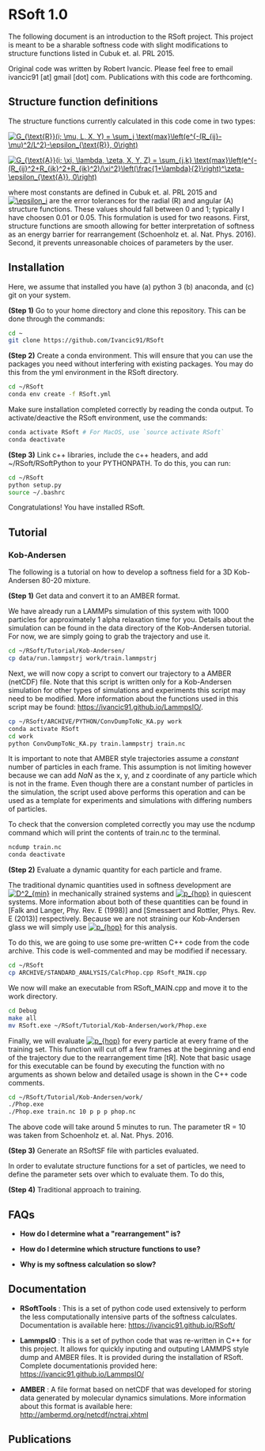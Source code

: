 # RSoft 1.0

The following document is an introduction to the RSoft project. This 
project is meant to be a sharable softness code with slight 
modifications to structure functions listed in Cubuk et. al. PRL 2015.

Original code was written by Robert Ivancic. Please feel free to email
ivancic91 [at] gmail [dot] com. Publications with this code are
forthcoming.

## Structure function definitions

The structure functions currently calculated in this code come in two 
types:

<a href="https://www.codecogs.com/eqnedit.php?latex=G_{\text{R}}(i;&space;\mu,&space;L,&space;X,&space;Y)&space;=&space;\sum_j&space;\text{max}\left(e^{-(R_{ij}-\mu)^2/L^2}-\epsilon_{\text{R}},&space;0\right)" target="_blank"><img src="https://latex.codecogs.com/gif.latex?G_{\text{R}}(i;&space;\mu,&space;L,&space;X,&space;Y)&space;=&space;\sum_j&space;\text{max}\left(e^{-(R_{ij}-\mu)^2/L^2}-\epsilon_{\text{R}},&space;0\right)" title="G_{\text{R}}(i; \mu, L, X, Y) = \sum_j \text{max}\left(e^{-(R_{ij}-\mu)^2/L^2}-\epsilon_{\text{R}}, 0\right)" /></a>

<a href="https://www.codecogs.com/eqnedit.php?latex=G_{\text{A}}(i;&space;\xi,&space;\lambda,&space;\zeta,&space;X,&space;Y,&space;Z)&space;=&space;\sum_{j,k}&space;\text{max}\left(e^{-(R_{ij}^2&plus;R_{jk}^2&plus;R_{ik}^2)/\xi^2}\left(\frac{1&plus;\lambda}{2}\right)^\zeta-\epsilon_{\text{A}},&space;0\right)" target="_blank"><img src="https://latex.codecogs.com/gif.latex?G_{\text{A}}(i;&space;\xi,&space;\lambda,&space;\zeta,&space;X,&space;Y,&space;Z)&space;=&space;\sum_{j,k}&space;\text{max}\left(e^{-(R_{ij}^2&plus;R_{jk}^2&plus;R_{ik}^2)/\xi^2}\left(\frac{1&plus;\lambda}{2}\right)^\zeta-\epsilon_{\text{A}},&space;0\right)" title="G_{\text{A}}(i; \xi, \lambda, \zeta, X, Y, Z) = \sum_{j,k} \text{max}\left(e^{-(R_{ij}^2+R_{jk}^2+R_{ik}^2)/\xi^2}\left(\frac{1+\lambda}{2}\right)^\zeta-\epsilon_{\text{A}}, 0\right)" /></a>

where most constants are defined in Cubuk et. al. PRL 2015 and <a href="https://www.codecogs.com/eqnedit.php?latex=\epsilon_i" target="_blank"><img src="https://latex.codecogs.com/gif.latex?\epsilon_i" title="\epsilon_i" /></a> are the error tolerances for the radial (R) and angular (A) structure functions. These values should fall between 0 and 1; typically I have choosen 0.01 or 0.05. This formulation is used for two reasons. First, structure functions are smooth allowing for better interpretation of softness as an energy barrier for rearrangement (Schoenholz et. al. Nat. Phys. 2016). Second, it prevents unreasonable choices of parameters by the user.

## Installation

Here, we assume that installed you have (a) python 3 (b) anaconda, and
(c) git on your system.

**(Step 1)** Go to your home directory and clone this repository. This
can be done through the commands:

```bash
cd ~
git clone https://github.com/Ivancic91/RSoft
``` 

**(Step 2)** Create a conda environment. This will ensure that you can use
the packages you need without interfering with existing packages. You
may do this from the yml environment in the RSoft directory.

```bash
cd ~/RSoft
conda env create -f RSoft.yml
```

Make sure installation completed correctly by reading the conda output. 
To activate/deactive the RSoft environment, use the commands:

```bash
conda activate RSoft # For MacOS, use `source activate RSoft`
conda deactivate
```

**(Step 3)** Link c++ libraries, include the c++ headers, and add 
~/RSoft/RSoftPython to your PYTHONPATH. To do this, you can run:

```bash
cd ~/RSoft
python setup.py
source ~/.bashrc
```

Congratulations! You have installed RSoft.

## Tutorial

### Kob-Andersen

The following is a tutorial on how to develop a softness field for a
3D Kob-Andersen 80-20 mixture. 

**(Step 1)** Get data and convert it to an AMBER format. 

We have already run a LAMMPs simulation of this system with 1000 
particles for approximately 1 alpha relaxation time for you. Details
about the simulation can be found in the data directory of the
Kob-Andersen tutorial. For now, we are simply going to grab the 
trajectory and use it.

```bash
cd ~/RSoft/Tutorial/Kob-Andersen/
cp data/run.lammpstrj work/train.lammpstrj
```

Next, we will now copy a script to convert our trajectory to a AMBER 
(netCDF) file. Note that this script is written only for a Kob-Andersen
simulation for other types of simulations and experiments this script
may need to be modified. More information about the functions used in
this script may be found: https://ivancic91.github.io/LammpsIO/.

```bash
cp ~/RSoft/ARCHIVE/PYTHON/ConvDumpToNc_KA.py work
conda activate RSoft
cd work
python ConvDumpToNc_KA.py train.lammpstrj train.nc
``` 

It is important to note that AMBER style trajectories assume a 
*constant* number of particles in each frame. This assumption is not
limiting however because we can add *NaN* as the x, y, and z coordinate
of any particle which is not in the frame. Even though there are a 
constant number of particles in the simulation, the script used above
performs this operation and can be used as a template for experiments
and simulations with differing numbers of particles.

To check that the conversion completed correctly you may use the 
ncdump command which will print the contents of train.nc to the 
terminal.

```bash
ncdump train.nc
conda deactivate
```

**(Step 2)** Evaluate a dynamic quantity for each particle and frame.

The traditional dynamic quantities used in softness development are 
<a href="https://www.codecogs.com/eqnedit.php?latex=D^2_{min}" target="_blank"><img src="https://latex.codecogs.com/gif.latex?D^2_{min}" title="D^2_{min}" /></a>
in mechanically strained systems and <a href="https://www.codecogs.com/eqnedit.php?latex=p_{hop}" target="_blank"><img src="https://latex.codecogs.com/gif.latex?p_{hop}" title="p_{hop}" /></a>
in quiescent systems. More information about both of these quantities
can be found in [Falk and Langer, Phy. Rev. E (1998)] and 
[Smessaert and Rottler, Phys. Rev. E (2013)] respectively. Because we
are not straining our Kob-Andersen glass we will simply use 
<a href="https://www.codecogs.com/eqnedit.php?latex=p_{hop}" target="_blank"><img src="https://latex.codecogs.com/gif.latex?p_{hop}" title="p_{hop}" /></a>
for this analysis.

To do this, we are going to use some pre-written C++ code from the code
archive. This code is well-commented and may be modified if necessary.

```bash
cd ~/RSoft
cp ARCHIVE/STANDARD_ANALYSIS/CalcPhop.cpp RSoft_MAIN.cpp
```

We now will make an executable from RSoft_MAIN.cpp and move it to the 
work directory.

```bash
cd Debug
make all
mv RSoft.exe ~/RSoft/Tutorial/Kob-Andersen/work/Phop.exe
``` 

Finally, we will evaluate <a href="https://www.codecogs.com/eqnedit.php?latex=p_{hop}" target="_blank"><img src="https://latex.codecogs.com/gif.latex?p_{hop}" title="p_{hop}" /></a>
for every particle at every frame of the training set. This function 
will cut off a few frames at the beginning and end of the trajectory
due to the rearrangement time [tR]. Note that basic usage for this 
executable can be found by executing the function with no arguments 
as shown below and detailed usage is shown in the C++ code comments. 

```bash
cd ~/RSoft/Tutorial/Kob-Andersen/work/
./Phop.exe
./Phop.exe train.nc 10 p p p phop.nc
```

The above code will take around 5 minutes to run. The parameter tR = 10
was taken from Schoenholz et. al. Nat. Phys. 2016.

**(Step 3)** Generate an RSoftSF file with particles evaluated.

In order to evalutate structure functions for a set of particles, we 
need to define the parameter sets over which to evaluate them. To do
this, 

**(Step 4)** Traditional approach to training.


## FAQs

- **How do I determine what a "rearrangement" is?**

- **How do I determine which structure functions to use?**

- **Why is my softness calculation so slow?**

## Documentation

- **RSoftTools** : This is a set of python code used extensively to perform the less computationally intensive parts of the softness calculates. Documentation is available here: https://ivancic91.github.io/RSoft/

- **LammpsIO** : This is a set of python code that was re-written in C++ for this project. It allows for quickly inputing and outputing LAMMPS style dump and AMBER files. It is provided during the installation of RSoft. Complete documentationis provided here: https://ivancic91.github.io/LammpsIO/

- **AMBER** : A file format based on netCDF that was developed for storing data generated by molecular dynamics simulations. More information about this format is available here: http://ambermd.org/netcdf/nctraj.xhtml

## Publications
